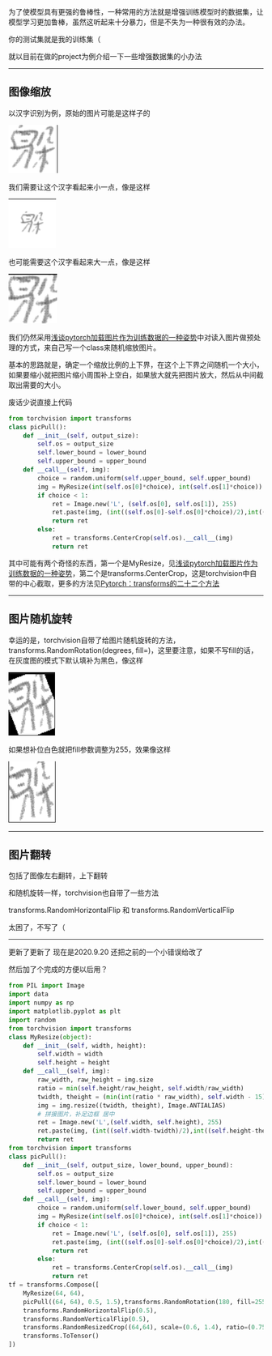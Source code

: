 为了使模型具有更强的鲁棒性，一种常用的方法就是增强训练模型时的数据集，让模型学习更加鲁棒，虽然这听起来十分暴力，但是不失为一种很有效的办法。

你的测试集就是我的训练集（

就以目前在做的project为例介绍一下一些增强数据集的小办法

---

## 图像缩放

以汉字识别为例，原始的图片可能是这样子的

![image-20200814230958897](一些增强图像分类中数据集的方法/image-20200814230958897.png)

我们需要让这个汉字看起来小一点，像是这样

![image-20200814231045851](一些增强图像分类中数据集的方法/image-20200814231045851.png)

也可能需要这个汉字看起来大一点，像是这样

![image-20200814231122270](一些增强图像分类中数据集的方法/image-20200814231122270.png)

我们仍然采用[浅谈pytorch加载图片作为训练数据的一种姿势](../blog/浅谈pytorch加载图片作为训练数据的一种姿势.md)中对读入图片做预处理的方式，来自己写一个class来随机缩放图片。

基本的思路就是，确定一个缩放比例的上下界，在这个上下界之间随机一个大小，如果要缩小就把图片缩小周围补上空白，如果放大就先把图片放大，然后从中间截取出需要的大小。

废话少说直接上代码

```python
from torchvision import transforms
class picPull():
    def __init__(self, output_size):
        self.os = output_size
        self.lower_bound = lower_bound
        self.upper_bound = upper_bound
    def __call__(self, img):
        choice = random.uniform(self.upper_bound, self.upper_bound)
        img = MyResize(int(self.os[0]*choice), int(self.os[1]*choice)).__call__(img)
        if choice < 1:
            ret = Image.new('L', (self.os[0], self.os[1]), 255)
            ret.paste(img, (int((self.os[0]-self.os[0]*choice)/2),int((self.os[1]-self.os[1]*choice)/2)))
            return ret
        else:
            ret = transforms.CenterCrop(self.os).__call__(img)
            return ret
```

其中可能有两个奇怪的东西，第一个是MyResize，见[浅谈pytorch加载图片作为训练数据的一种姿势](../blog/浅谈pytorch加载图片作为训练数据的一种姿势.md)，第二个是transforms.CenterCrop，这是torchvision中自带的中心截取，更多的方法见[Pytorch：transforms的二十二个方法](https://blog.csdn.net/weixin_38533896/article/details/86028509)

---

## 图片随机旋转

幸运的是，torchvision自带了给图片随机旋转的方法，transforms.RandomRotation(degrees, fill=)，这里要注意，如果不写fill的话，在灰度图的模式下默认填补为黑色，像这样

![image-20200814232151315](一些增强图像分类中数据集的方法/image-20200814232151315.png)

如果想补位白色就把fill参数调整为255，效果像这样

![image-20200814232229341](一些增强图像分类中数据集的方法/image-20200814232229341.png)

---

## 图片翻转

包括了图像左右翻转，上下翻转

和随机旋转一样，torchvision也自带了一些方法

transforms.RandomHorizontalFlip 和 transforms.RandomVerticalFlip

太困了，不写了（



---

更新了更新了 现在是2020.9.20 还把之前的一个小错误给改了

然后加了个完成的方便以后用？

```python
from PIL import Image
import data
import numpy as np
import matplotlib.pyplot as plt
import random
from torchvision import transforms
class MyResize(object):
    def __init__(self, width, height):
        self.width = width
        self.height = height
    def __call__(self, img):
        raw_width, raw_height = img.size
        ratio = min(self.height/raw_height, self.width/raw_width)
        twidth, theight = (min(int(ratio * raw_width), self.width - 15), min(int(ratio * raw_height), self.height - 15))
        img = img.resize((twidth, theight), Image.ANTIALIAS)
        # 拼接图片，补足边框 居中
        ret = Image.new('L',(self.width, self.height), 255)
        ret.paste(img, (int((self.width-twidth)/2),int((self.height-theight)/2)))
        return ret
from torchvision import transforms
class picPull():
    def __init__(self, output_size, lower_bound, upper_bound):
        self.os = output_size
        self.lower_bound = lower_bound
        self.upper_bound = upper_bound
    def __call__(self, img):
        choice = random.uniform(self.lower_bound, self.upper_bound)
        img = MyResize(int(self.os[0]*choice), int(self.os[1]*choice)).__call__(img)
        if choice < 1:
            ret = Image.new('L', (self.os[0], self.os[1]), 255)
            ret.paste(img, (int((self.os[0]-self.os[0]*choice)/2),int((self.os[1]-self.os[1]*choice)/2)))
            return ret
        else:
            ret = transforms.CenterCrop(self.os).__call__(img)
            return ret
tf = transforms.Compose([
    MyResize(64, 64),
    picPull((64, 64), 0.5, 1.5),transforms.RandomRotation(180, fill=255),
    transforms.RandomHorizontalFlip(0.5),
    transforms.RandomVerticalFlip(0.5),
    transforms.RandomResizedCrop((64,64), scale=(0.6, 1.4), ratio=(0.75,1.25)),
    transforms.ToTensor()
])
```

